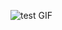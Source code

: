 ![test GIF](https://media3.giphy.com/media/v1.Y2lkPTc5MGI3NjExdjIzOWxpM3l3aXExdnNndml0YjZxMHo4dDRpZGh6bjU4OHFyYjVwbSZlcD12MV9pbnRlcm5hbF9naWZfYnlfaWQmY3Q9Zw/l396BoOTIFem9xqQU/giphy.gif)
